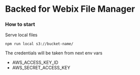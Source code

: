 Backed for Webix File Manager
==================

### How to start

Serve local files

```shell script
npm run local s3://bucket-name/
```

The credentials will be taken from next env vars 

  - AWS_ACCESS_KEY_ID
  - AWS_SECRET_ACCESS_KEY


